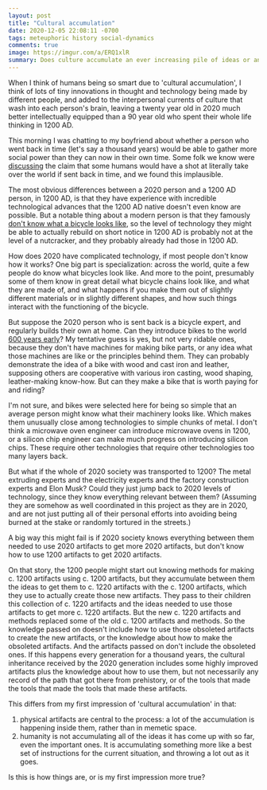 ```yaml
---
layout: post
title: "Cultural accumulation"
date: 2020-12-05 22:08:11 -0700
tags: meteuphoric history social-dynamics
comments: true
image: https://imgur.com/a/ERQ1xlR
summary: Does culture accumulate an ever increasing pile of ideas or an ever replaced collection of objects and instructions?
---
```

When I think of humans being so smart due to 'cultural accumulation', I think of lots of tiny innovations in thought and technology being made by different people, and added to the interpersonal currents of culture that wash into each person's brain, leaving a twenty year old in 2020 much better intellectually equipped than a 90 year old who spent their whole life thinking in 1200 AD.

This morning I was chatting to my boyfriend about whether a person who went back in time (let's say a thousand years) would be able to gather more social power than they can now in their own time. Some folk we know were [discussing](https://www.lesswrong.com/s/mzgtmmTKKn5MuCzFJ/p/oiuZjPfknKsSc5waC#Discussion_on_the_ease_of_taking_control_of_the_world) the claim that some humans would have a shot at literally take over the world if sent back in time, and we found this implausible.

The most obvious differences between a 2020 person and a 1200 AD person, in 1200 AD, is that they have experience with incredible technological advances that the 1200 AD native doesn't even know are possible. But a notable thing about a modern person is that they famously [don't know what a bicycle looks like](https://www.behance.net/gallery/35437979/Velocipedia), so the level of technology they might be able to actually rebuild on short notice  in 1200 AD is probably not at the level of a nutcracker, and they probably already had those in 1200 AD.

How does 2020 have complicated technology, if most people don't know how it works? One big part is specialization: across the world, quite a few people do know what bicycles look like. And more to the point, presumably some of them know in great detail what bicycle chains look like, and what they are made of, and what happens if you make them out of slightly different materials or in slightly different shapes, and how such things interact with the functioning of the bicycle.

But suppose the 2020 person who is sent back is a bicycle expert, and regularly builds their own at home. Can they introduce bikes to the world [600 years early](https://en.wikipedia.org/wiki/Bicycle#History)? My tentative guess is yes, but not very ridable ones, because they don't have machines for making bike parts, or any idea what those machines are like or the principles behind them. They can probably demonstrate the idea of a bike with wood and cast iron and leather, supposing others are cooperative with various iron casting, wood shaping, leather-making know-how. But can they make a bike that is worth paying for and riding?

I'm not sure, and bikes were selected here for being so simple that an average person might know what their machinery looks like. Which makes them unusually close among technologies to simple chunks of metal. I don't think a microwave oven engineer can introduce microwave ovens in 1200, or a silicon chip engineer can make much progress on introducing silicon chips. These require other technologies that require other technologies too many layers back.

But what if the whole of 2020 society was transported to 1200? The metal extruding experts and the electricity experts and the factory construction experts and Elon Musk? Could they just jump back to 2020 levels of technology, since they know everything relevant between them? (Assuming they are somehow as well coordinated in this project as they are in 2020, and are not just putting all of their personal efforts into avoiding being burned at the stake or randomly tortured in the streets.)

A big way this might fail is if 2020 society knows everything between them needed to use 2020 artifacts to get more 2020 artifacts, but don't know how to use 1200 artifacts to get 2020 artifacts.

On that story, the 1200 people might start out knowing methods for making c. 1200 artifacts using c. 1200 artifacts, but they accumulate between them the ideas to get them to c. 1220 artifacts with the c. 1200 artifacts, which they use to actually create those new artifacts. They pass to their children this collection of c. 1220 artifacts and the ideas needed to use those artifacts to get more c. 1220 artifacts. But the new c. 1220 artifacts and methods replaced some of the old c. 1200 artifacts and methods. So the knowledge passed on doesn't include how to use those obsoleted artifacts to create the new artifacts, or the knowledge about how to make the obsoleted artifacts. And the artifacts passed on don't include the obsoleted ones. If this happens every generation for a thousand years, the cultural inheritance received by the 2020 generation includes some highly improved artifacts plus the knowledge about how to use them, but not necessarily any record of the path that got there from prehistory, or of the tools that made the tools that made the tools that made these artifacts.

This differs from my first impression of 'cultural accumulation' in that:
1. physical artifacts are central to the process: a lot of the accumulation is happening inside them, rather than in memetic space.
2. humanity is not accumulating all of the ideas it has come up with so far, even the important ones. It is accumulating something more like a best set of instructions for the current situation, and throwing a lot out as it goes.

Is this is how things are, or is my first impression more true?
